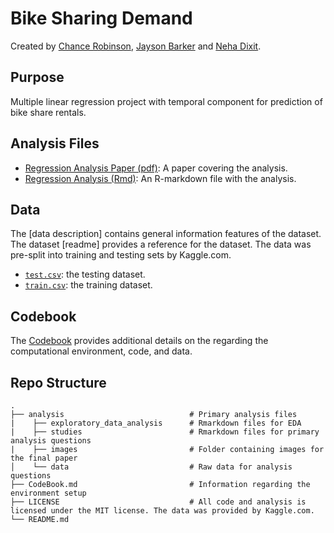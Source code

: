 # Bike Sharing Demand

Created by [Chance Robinson](https://github.com/RobinsonCW), [Jayson Barker](https://github.com/jays567) and [Neha Dixit](https://github.com/nehadixit25).

## Purpose

Multiple linear regression project with temporal component for prediction of bike share rentals.

## Analysis Files

* [Regression Analysis Paper (pdf)](https://github.com/RobinsonCW/BikeSharingDemand/blob/master/analysis/BikeSharingDemand.pdf): A paper covering the analysis. 
* [Regression Analysis (Rmd)](https://github.com/RobinsonCW/BikeSharingDemand/blob/master/analysis/BikeSharingDemand.Rmd): An R-markdown file with the analysis.

## Data

The [data description] contains general information features of the dataset. The dataset [readme] provides a reference for the dataset. The data was pre-split into training and testing sets by Kaggle.com.

* [`test.csv`](https://github.com/RobinsonCW/BikeSharingDemand/blob/master/analysis/data/test.csv): the testing dataset.
* [`train.csv`](https://github.com/RobinsonCW/BikeSharingDemand/blob/master/analysis/data/train.csv): the training dataset.

## Codebook

The [Codebook](https://github.com/RobinsonCW/BikeSharingDemand/blob/master/CodeBook.md) provides additional details on the regarding the computational environment, code, and data.

## Repo Structure
    .
    ├── analysis                            # Primary analysis files
    |    ├── exploratory_data_analysis      # Rmarkdown files for EDA
    |    ├── studies                        # Rmarkdown files for primary analysis questions
    |    ├── images                         # Folder containing images for the final paper
    │    └── data                           # Raw data for analysis questions
    ├── CodeBook.md                         # Information regarding the environment setup
    ├── LICENSE                             # All code and analysis is licensed under the MIT license. The data was provided by Kaggle.com.
    └── README.md
